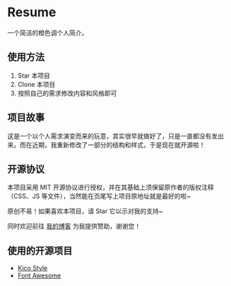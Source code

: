 # Resume
一个简洁的橙色调个人简介。

## 使用方法
1. Star 本项目
2. Clone 本项目
3. 按照自己的需求修改内容和风格即可

## 项目故事
这是一个以个人需求演变而来的玩意，其实很早就做好了，只是一直都没有发出来。而在近期，我重新修改了一部分的结构和样式，于是现在就开源啦！

## 开源协议
本项目采用 MIT 开源协议进行授权，并在其基础上须保留原作者的版权注释（CSS、JS 等文件），当然能在页尾写上项目原地址就是最好的啦~

原创不易！如果喜欢本项目，请 Star 它以示对我的支持~

同时欢迎前往 [我的博客](https://paugram.com/about.html#donate) 为我提供赞助，谢谢您！

## 使用的开源项目
 - [Kico Style](https://github.com/Dreamer-Paul/Kico-Style)
 - [Font Awesome](https://github.com/FortAwesome/Font-Awesome)